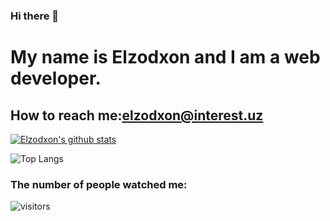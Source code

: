 ### Hi there 👋

# My name is Elzodxon and I am a web developer. 
## How to reach me:elzodxon@interest.uz

<!--
**elzodxon/elzodxon** is a ✨ _special_ ✨ repository because its `README.md` (this file) appears on your GitHub profile.

Here are some ideas to get you started:

- 🔭 I’m currently working on ...
- 🌱 I’m currently learning ...
- 👯 I’m looking to collaborate on ...
- 🤔 I’m looking for help with ...
- 💬 Ask me about ...
- 📫 How to reach me: ...
- 😄 Pronouns: ...
- ⚡ Fun fact: ...
-->

[![Elzodxon's github stats](https://github-readme-stats.vercel.app/api?username=elzodxon)](https://github.com/elzodxon/github-readme-stats)

![Top Langs](https://github-readme-stats.vercel.app/api/top-langs/?username=elzodxon)


### The number of people watched me:


![visitors](https://visitor-badge.glitch.me/badge?page_id=elzodxon)

